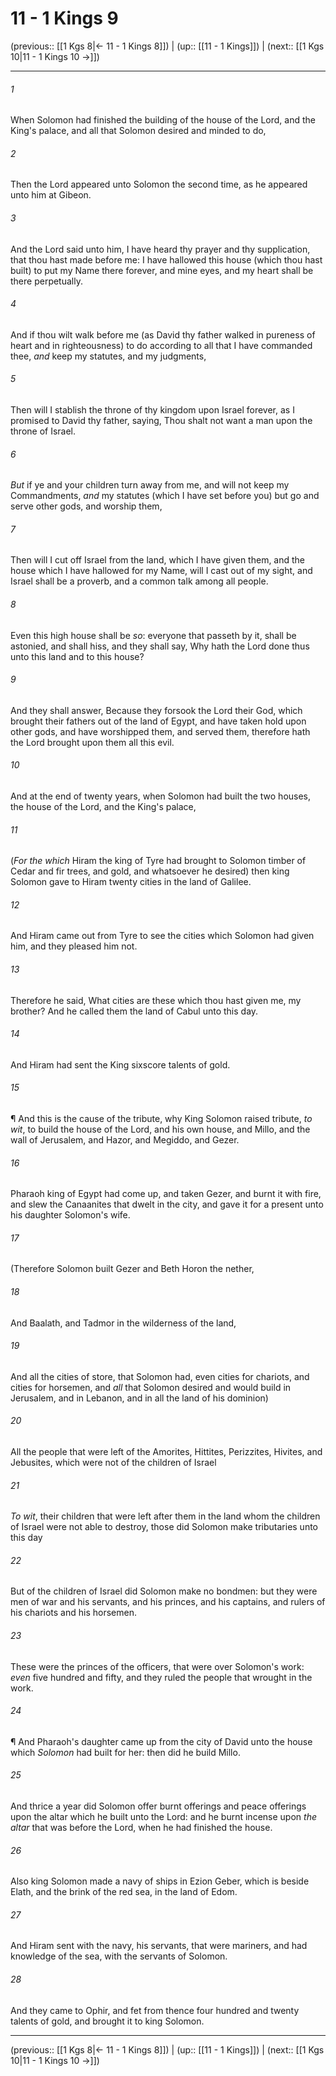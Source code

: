 # 11 - 1 Kings 9

(previous:: [[1 Kgs 8|← 11 - 1 Kings 8]]) | (up:: [[11 - 1 Kings]]) | (next:: [[1 Kgs 10|11 - 1 Kings 10 →]])

***


###### 1 
When Solomon had finished the building of the house of the Lord, and the King's palace, and all that Solomon desired and minded to do, 

###### 2 
Then the Lord appeared unto Solomon the second time, as he appeared unto him at Gibeon. 

###### 3 
And the Lord said unto him, I have heard thy prayer and thy supplication, that thou hast made before me: I have hallowed this house (which thou hast built) to put my Name there forever, and mine eyes, and my heart shall be there perpetually. 

###### 4 
And if thou wilt walk before me (as David thy father walked in pureness of heart and in righteousness) to do according to all that I have commanded thee, _and_ keep my statutes, and my judgments, 

###### 5 
Then will I stablish the throne of thy kingdom upon Israel forever, as I promised to David thy father, saying, Thou shalt not want a man upon the throne of Israel. 

###### 6 
_But_ if ye and your children turn away from me, and will not keep my Commandments, _and_ my statutes (which I have set before you) but go and serve other gods, and worship them, 

###### 7 
Then will I cut off Israel from the land, which I have given them, and the house which I have hallowed for my Name, will I cast out of my sight, and Israel shall be a proverb, and a common talk among all people. 

###### 8 
Even this high house shall be _so_: everyone that passeth by it, shall be astonied, and shall hiss, and they shall say, Why hath the Lord done thus unto this land and to this house? 

###### 9 
And they shall answer, Because they forsook the Lord their God, which brought their fathers out of the land of Egypt, and have taken hold upon other gods, and have worshipped them, and served them, therefore hath the Lord brought upon them all this evil. 

###### 10 
And at the end of twenty years, when Solomon had built the two houses, the house of the Lord, and the King's palace, 

###### 11 
(_For the which_ Hiram the king of Tyre had brought to Solomon timber of Cedar and fir trees, and gold, and whatsoever he desired) then king Solomon gave to Hiram twenty cities in the land of Galilee. 

###### 12 
And Hiram came out from Tyre to see the cities which Solomon had given him, and they pleased him not. 

###### 13 
Therefore he said, What cities are these which thou hast given me, my brother? And he called them the land of Cabul unto this day. 

###### 14 
And Hiram had sent the King sixscore talents of gold. 

###### 15 
¶ And this is the cause of the tribute, why King Solomon raised tribute, _to wit_, to build the house of the Lord, and his own house, and Millo, and the wall of Jerusalem, and Hazor, and Megiddo, and Gezer. 

###### 16 
Pharaoh king of Egypt had come up, and taken Gezer, and burnt it with fire, and slew the Canaanites that dwelt in the city, and gave it for a present unto his daughter Solomon's wife. 

###### 17 
(Therefore Solomon built Gezer and Beth Horon the nether, 

###### 18 
And Baalath, and Tadmor in the wilderness of the land, 

###### 19 
And all the cities of store, that Solomon had, even cities for chariots, and cities for horsemen, and _all_ that Solomon desired and would build in Jerusalem, and in Lebanon, and in all the land of his dominion) 

###### 20 
All the people that were left of the Amorites, Hittites, Perizzites, Hivites, and Jebusites, which were not of the children of Israel 

###### 21 
_To wit_, their children that were left after them in the land whom the children of Israel were not able to destroy, those did Solomon make tributaries unto this day 

###### 22 
But of the children of Israel did Solomon make no bondmen: but they were men of war and his servants, and his princes, and his captains, and rulers of his chariots and his horsemen. 

###### 23 
These were the princes of the officers, that were over Solomon's work: _even_ five hundred and fifty, and they ruled the people that wrought in the work. 

###### 24 
¶ And Pharaoh's daughter came up from the city of David unto the house which _Solomon_ had built for her: then did he build Millo. 

###### 25 
And thrice a year did Solomon offer burnt offerings and peace offerings upon the altar which he built unto the Lord: and he burnt incense upon _the altar_ that was before the Lord, when he had finished the house. 

###### 26 
Also king Solomon made a navy of ships in Ezion Geber, which is beside Elath, and the brink of the red sea, in the land of Edom. 

###### 27 
And Hiram sent with the navy, his servants, that were mariners, and had knowledge of the sea, with the servants of Solomon. 

###### 28 
And they came to Ophir, and fet from thence four hundred and twenty talents of gold, and brought it to king Solomon.

***

(previous:: [[1 Kgs 8|← 11 - 1 Kings 8]]) | (up:: [[11 - 1 Kings]]) | (next:: [[1 Kgs 10|11 - 1 Kings 10 →]])
